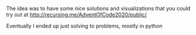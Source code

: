 The idea was to have some nice solutions and visualizations that you could try out at http://recursing.me/AdventOfCode2020/public/

Eventually I ended up just solving to problems, mostly in python